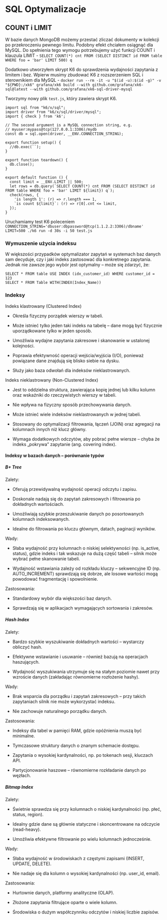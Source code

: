 # SQL Optymalizacje

## COUNT i LIMIT

W bazie danych MongoDB możemy przestać zliczać dokumenty w kolekcji po przekroczeniu pewnego limitu.
Podobny efekt chciałem osiągnąć dla MySQL.
Do spełnienia tego wymogu potrzebujemy użyć funkcji COUNT i klauzula LIMIT - `SELECT COUNT(*) cnt FROM (SELECT DISTINCT id FROM table WHERE foo = 'bar' LIMIT 500) q`

Dodatkowo utworzyłem skrypt K6 do sprawdzenia wydajności zapytania z limitem i bez.
Wpierw musimy zbudować K6 z rozszerzeniem SQL i sterownikiem dla MySQL - `docker run --rm -it -u "$(id -u):$(id -g)" -v "${PWD}:/xk6" grafana/xk6 build --with github.com/grafana/xk6-sql@latest --with github.com/grafana/xk6-sql-driver-mysql`

Tworzymy nowy plik `test.js`, który zawiera skrypt K6.
```
import sql from "k6/x/sql";
import driver from "k6/x/sql/driver/mysql";
import { check } from 'k6';

// The second argument is a MySQL connection string, e.g.
// myuser:mypass@tcp(127.0.0.1:3306)/mydb
const db = sql.open(driver, __ENV.CONNECTION_STRING);

export function setup() {
  //db.exec(``);
}

export function teardown() {
  db.close();
}

export default function () {
  const limit = __ENV.LIMIT || 500;
  let rows = db.query(`SELECT COUNT(*) cnt FROM (SELECT DISTINCT id FROM table WHERE foo = 'bar' LIMIT ${limit}) q`);
  check(rows, {
    'is length 1': (r) => r.length === 1,
    `is count ${limit}`: (r) => r[0].cnt <= limit,
  });
}

```

Uruchamiamy test K6 poleceniem `CONNECTION_STRING='dbuser:dbpassword@tcp(1.1.2.2:3306)/dbname' LIMIT=500 ./k6 run -d 30s -i 50 test.js`

### Wymuszenie użycia indeksu

W większości przypadków optymalizator zapytań w systemach baz danych sam decyduje, czy i jaki indeks zastosować dla konkretnego zapytania. Jednak nie zawsze jego wybór jest optymalny – może się zdarzyć, że:

```
SELECT * FROM table USE INDEX (idx_customer_id) WHERE customer_id = 123
SELECT * FROM Table WITH(INDEX(Index_Name))
```

### Indeksy

Indeks klastrowany (Clustered Index)

* Określa fizyczny porządek wierszy w tabeli.

* Może istnieć tylko jeden taki indeks na tabelę – dane mogą być fizycznie uporządkowane tylko w jeden sposób.

* Umożliwia wydajne zapytania zakresowe i skanowanie w ustalonej kolejności.

* Poprawia efektywność operacji wejścia/wyjścia (I/O), ponieważ powiązane dane znajdują się blisko siebie na dysku.

* Służy jako baza odwołań dla indeksów nieklastrowanych.


Indeks nieklastrowany (Non-Clustered Index)

* Jest to oddzielna struktura, zawierająca kopię jednej lub kilku kolumn oraz wskaźniki do rzeczywistych wierszy w tabeli.

* Nie wpływa na fizyczny sposób przechowywania danych.

* Może istnieć wiele indeksów nieklastrowanych w jednej tabeli.

* Stosowany do optymalizacji filtrowania, łączeń (JOIN) oraz agregacji na kolumnach innych niż klucz główny.

* Wymaga dodatkowych odczytów, aby pobrać pełne wiersze – chyba że indeks „pokrywa” zapytanie (ang. covering index).

#### Indeksy w bazach danych – porównanie typów

##### B+ Tree

Zalety:

* Oferują przewidywalną wydajność operacji odczytu i zapisu.

* Doskonale nadają się do zapytań zakresowych i filtrowania po dokładnych wartościach.

* Umożliwiają szybkie przeszukiwanie danych po posortowanych kolumnach indeksowanych.

* Idealne do filtrowania po kluczu głównym, datach, paginacji wyników.

Wady:

* Słaba wydajność przy kolumnach o niskiej selektywności (np. is_active, status), gdzie indeks i tak wskazuje na dużą część tabeli – silnik może wybrać pełne skanowanie tabeli.

* Wydajność wstawiania zależy od rozkładu kluczy – sekwencyjne ID (np. AUTO_INCREMENT) sprawdzają się dobrze, ale losowe wartości mogą powodować fragmentację i spowolnienie.

Zastosowania:

* Standardowy wybór dla większości baz danych.

* Sprawdzają się w aplikacjach wymagających sortowania i zakresów.

##### Hash Index

Zalety:

* Bardzo szybkie wyszukiwanie dokładnych wartości – wystarczy obliczyć hash.

* Efektywne wstawianie i usuwanie – również bazują na operacjach haszujących.

* Wydajność wyszukiwania utrzymuje się na stałym poziomie nawet przy wzroście danych (zakładając równomierne rozłożenie hashy).

Wady:

* Brak wsparcia dla porządku i zapytań zakresowych – przy takich zapytaniach silnik nie może wykorzystać indeksu.

* Nie zachowuje naturalnego porządku danych.

Zastosowania:

* Indeksy dla tabel w pamięci RAM, gdzie opóźnienia muszą być minimalne.

* Tymczasowe struktury danych o znanym schemacie dostępu.

* Zapytania o wysokiej kardynalności, np. po tokenach sesji, kluczach API.

* Partycjonowanie haszowe – równomierne rozkładanie danych po węzłach.

##### Bitmap Index

Zalety:

* Świetnie sprawdza się przy kolumnach o niskiej kardynalności (np. płeć, status, region).

* Idealny gdzie dane są głównie statyczne i skoncentrowane na odczycie (read-heavy).

* Umożliwia efektywne filtrowanie po wielu kolumnach jednocześnie.

Wady:

* Słaba wydajność w środowiskach z częstymi zapisami (INSERT, UPDATE, DELETE).

* Nie nadaje się dla kolumn o wysokiej kardynalności (np. user_id, email).

Zastosowania:

* Hurtownie danych, platformy analityczne (OLAP).

* Złożone zapytania filtrujące oparte o wiele kolumn.

* Środowiska o dużym współczynniku odczytów i niskiej liczbie zapisów.
